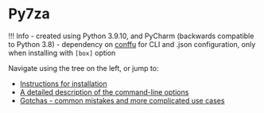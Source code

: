 # Py7za

!!! Info
    - created using Python 3.9.10, and PyCharm (backwards compatible to Python 3.8) 
    - dependency on [conffu](https://pypi.org/project/conffu/) for CLI and .json configuration, only when installing with `[box]` option

Navigate using the tree on the left, or jump to:

- [Instructions for installation](../getting_started/#installation)
- [A detailed description of the command-line options](../configuration/#cli-options)
- [Gotchas - common mistakes and more complicated use cases](../gotchas)
